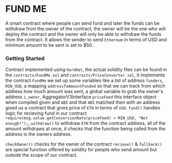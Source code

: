 # FUND ME

A smart contract where people can send fund and later the funds can be withdraw from the owner of the contract, the owner will be the one who will deploy the contract and the owner will only be able to withdraw the funds from the contract. It allows the sender to send `Ethereum` in terms of USD and minimum amount to be sent is set to $50.

### Getting Started
Contract implemented using `HardHat`, the actual solidity files can be found in the `contracts/FundMe.sol` and `contracts/PriceConverter.sol`, it implements the contract `FundMe` we set up some variables like a list of address `funders`, `MIN_USD`, a mapping `addressToAmountFunded` so that we can track from which address how much amount was sent, a global variable to grab the owner's address `i_owner`, AggregatorV3Interface `priceFeed` this interface object when compiled given and `ABI` and that `ABI` matched then with an address gived us a contract that gives price of `ETH` in terms of `USD`.
`fund()` handles logic for recieving  fund in our contract `require(msg.value.getConversionRate(priceFeed) > MIN_USD, "Not enough!");`, `withdraw()` to withdraw `ETH` from the contract address, all of the amount withdraws at once, it checks that the function being called from the address is the owners address.

`checkOwner()` checks for the owner of the contract
`recieve()` & `fallback()` are special function offered by solidity for people who send amount but outside the scope of our contract.